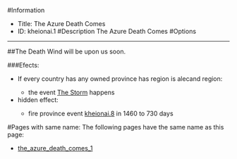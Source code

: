 #Information
 - Title: The Azure Death Comes
 - ID: kheionai.1
#Description
The Azure Death Comes
#Options

___
##The Death Wind will be upon us soon.

###Efects:<ul><li>If every country has any owned province has region is alecand region:</li><ul><li>the event [The Storm](../events/the_storm.md) happens</li></ul><li>hidden effect:</li><ul><li>fire province event [kheionai.8](kheionai.8_slug) in 1460 to 730 days</li></ul></ul>


#Pages with same name:
The following pages have the same name as this page:
 - [the_azure_death_comes_1](the_azure_death_comes_1.md)
